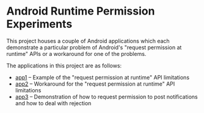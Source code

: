 # Android Runtime Permission Experiments

This project houses a couple of Android applications which each demonstrate a particular problem of
Android's "request permission at runtime" APIs or a workaround for one of the problems.

The applications in this project are as follows:

* [app1](app1) – Example of the "request permission at runtime" API limitations
* [app2](app2) – Workaround for the "request permission at runtime" API limitations
* [app3](app3) – Demonstration of how to request permission to post notifications and how to deal with rejection
